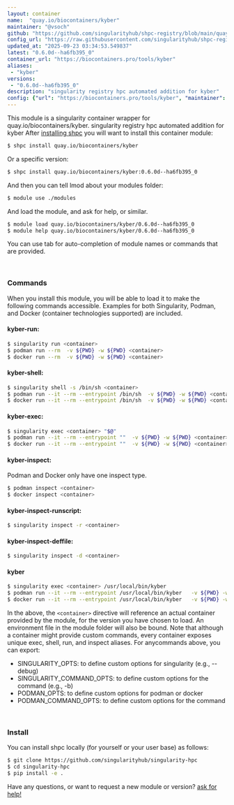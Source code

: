 ```yaml
---
layout: container
name:  "quay.io/biocontainers/kyber"
maintainer: "@vsoch"
github: "https://github.com/singularityhub/shpc-registry/blob/main/quay.io/biocontainers/kyber/container.yaml"
config_url: "https://raw.githubusercontent.com/singularityhub/shpc-registry/main/quay.io/biocontainers/kyber/container.yaml"
updated_at: "2025-09-23 03:34:53.549837"
latest: "0.6.0d--ha6fb395_0"
container_url: "https://biocontainers.pro/tools/kyber"
aliases:
 - "kyber"
versions:
 - "0.6.0d--ha6fb395_0"
description: "singularity registry hpc automated addition for kyber"
config: {"url": "https://biocontainers.pro/tools/kyber", "maintainer": "@vsoch", "description": "singularity registry hpc automated addition for kyber", "latest": {"0.6.0d--ha6fb395_0": "sha256:ccca8e7e9ba9c98e16ee5ef559c840aa275d152bced41c5842a9a0a0561abdb1"}, "tags": {"0.6.0d--ha6fb395_0": "sha256:ccca8e7e9ba9c98e16ee5ef559c840aa275d152bced41c5842a9a0a0561abdb1"}, "docker": "quay.io/biocontainers/kyber", "aliases": {"kyber": "/usr/local/bin/kyber"}}
---
```


This module is a singularity container wrapper for quay.io/biocontainers/kyber.
singularity registry hpc automated addition for kyber
After [installing shpc](#install) you will want to install this container module:


```bash
$ shpc install quay.io/biocontainers/kyber
```

Or a specific version:

```bash
$ shpc install quay.io/biocontainers/kyber:0.6.0d--ha6fb395_0
```

And then you can tell lmod about your modules folder:

```bash
$ module use ./modules
```

And load the module, and ask for help, or similar.

```bash
$ module load quay.io/biocontainers/kyber/0.6.0d--ha6fb395_0
$ module help quay.io/biocontainers/kyber/0.6.0d--ha6fb395_0
```

You can use tab for auto-completion of module names or commands that are provided.

<br>

### Commands

When you install this module, you will be able to load it to make the following commands accessible.
Examples for both Singularity, Podman, and Docker (container technologies supported) are included.

#### kyber-run:

```bash
$ singularity run <container>
$ podman run --rm  -v ${PWD} -w ${PWD} <container>
$ docker run --rm  -v ${PWD} -w ${PWD} <container>
```

#### kyber-shell:

```bash
$ singularity shell -s /bin/sh <container>
$ podman run --it --rm --entrypoint /bin/sh  -v ${PWD} -w ${PWD} <container>
$ docker run --it --rm --entrypoint /bin/sh  -v ${PWD} -w ${PWD} <container>
```

#### kyber-exec:

```bash
$ singularity exec <container> "$@"
$ podman run --it --rm --entrypoint ""  -v ${PWD} -w ${PWD} <container> "$@"
$ docker run --it --rm --entrypoint ""  -v ${PWD} -w ${PWD} <container> "$@"
```

#### kyber-inspect:

Podman and Docker only have one inspect type.

```bash
$ podman inspect <container>
$ docker inspect <container>
```

#### kyber-inspect-runscript:

```bash
$ singularity inspect -r <container>
```

#### kyber-inspect-deffile:

```bash
$ singularity inspect -d <container>
```


#### kyber

```bash
$ singularity exec <container> /usr/local/bin/kyber
$ podman run --it --rm --entrypoint /usr/local/bin/kyber   -v ${PWD} -w ${PWD} <container> -c " $@"
$ docker run --it --rm --entrypoint /usr/local/bin/kyber   -v ${PWD} -w ${PWD} <container> -c " $@"
```



In the above, the `<container>` directive will reference an actual container provided
by the module, for the version you have chosen to load. An environment file in the
module folder will also be bound. Note that although a container
might provide custom commands, every container exposes unique exec, shell, run, and
inspect aliases. For anycommands above, you can export:

 - SINGULARITY_OPTS: to define custom options for singularity (e.g., --debug)
 - SINGULARITY_COMMAND_OPTS: to define custom options for the command (e.g., -b)
 - PODMAN_OPTS: to define custom options for podman or docker
 - PODMAN_COMMAND_OPTS: to define custom options for the command

<br>

### Install

You can install shpc locally (for yourself or your user base) as follows:

```bash
$ git clone https://github.com/singularityhub/singularity-hpc
$ cd singularity-hpc
$ pip install -e .
```

Have any questions, or want to request a new module or version? [ask for help!](https://github.com/singularityhub/singularity-hpc/issues)